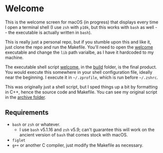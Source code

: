 # Welcome
This is the welcome screen for macOS (in progress) that displays every time I open a terminal shell (I use `zsh` with `p10k`, but this works with `bash` as well -- the executable is actually written in `bash`).

This is really just a personal repo, but if you stumble upon this and like it, just clone the repo and run the Makefile. You'll need to open the [welcome](./build/welcome "welcome") executable and change the `lib` path varialbe, as I have it hardcoded to my machine.

The executable shell script [welcome](./build/welcome "welcome"), in the [build](./build) folder, is the final product. You would execute this somewhere in your shell configuration file, ideally near the beginning. I execute it in `~/.zprofile`, which is run before `~/.zshrc`.

This was originally just a shell script, but I sped things up a bit by formatting in C++, hence the source code and Makefile. You can see my original script in the [archive folder](./archive).


## Requirements
* `bash` or `zsh` or whatever.
  * I use `bash` v5.1.16 and `zsh` v5.9; can't guarantee this will work on the ancient version of `bash` that comes stock with macOS.
* `figlet`
* `g++` or another C compiler, just modify the Makefile as necessary.
